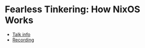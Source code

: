 # Fearless Tinkering: How NixOS Works

* [Talk info]()
* [Recording](https://www.youtube.com/watch?v=DK_iLg2Ekwk)
